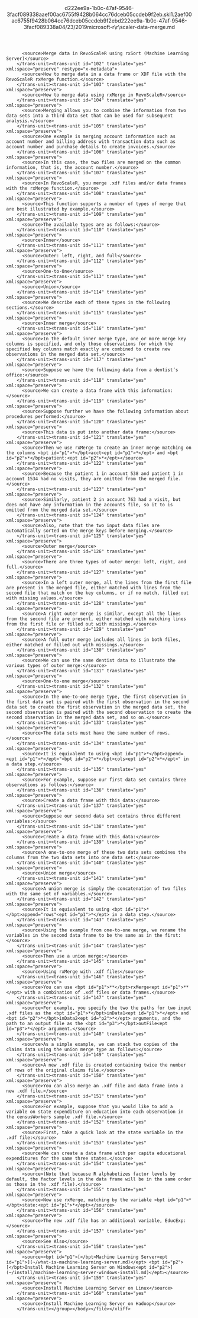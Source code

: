 <?xml version="1.0"?><xliff version="1.2" xmlns="urn:oasis:names:tc:xliff:document:1.2" xmlns:xsi="http://www.w3.org/2001/XMLSchema-instance" xsi:schemaLocation="urn:oasis:names:tc:xliff:document:1.2 xliff-core-1.2-transitional.xsd"><file datatype="xml" original="scaler-data-merge.md" source-language="en-US" target-language="en-US"><header><tool tool-id="mdxliff" tool-name="mdxliff" tool-version="1.0-1931010" tool-company="Microsoft" /><xliffext:skl_file_name xmlns:xliffext="urn:microsoft:content:schema:xliffextensions">d222ee9a-1b0c-47af-9546-3facf089338aaef00ac6755f9428b064cc76dceb05ccdeb9f2eb.skl</xliffext:skl_file_name><xliffext:version xmlns:xliffext="urn:microsoft:content:schema:xliffextensions">1.2</xliffext:version><xliffext:ms.openlocfilehash xmlns:xliffext="urn:microsoft:content:schema:xliffextensions">aef00ac6755f9428b064cc76dceb05ccdeb9f2eb</xliffext:ms.openlocfilehash><xliffext:ms.sourcegitcommit xmlns:xliffext="urn:microsoft:content:schema:xliffextensions">d222ee9a-1b0c-47af-9546-3facf089338a</xliffext:ms.sourcegitcommit><xliffext:ms.lasthandoff xmlns:xliffext="urn:microsoft:content:schema:xliffextensions">04/23/2019</xliffext:ms.lasthandoff><xliffext:ms.openlocfilepath xmlns:xliffext="urn:microsoft:content:schema:xliffextensions">microsoft-r\r\scaler-data-merge.md</xliffext:ms.openlocfilepath></header><body><group id="content" extype="content"><trans-unit id="101" translate="yes" xml:space="preserve" restype="x-metadata">
          <source>Merge data in RevoScaleR using rxSort (Machine Learning Server)</source>
        </trans-unit><trans-unit id="102" translate="yes" xml:space="preserve" restype="x-metadata">
          <source>How to merge data in a data frame or XDF file with the RevoScaleR rxMerge function.</source>
        </trans-unit><trans-unit id="103" translate="yes" xml:space="preserve">
          <source>How to merge data using rxMerge in RevoScaleR</source>
        </trans-unit><trans-unit id="104" translate="yes" xml:space="preserve">
          <source>Merging allows you to combine the information from two data sets into a third data set that can be used for subsequent analysis.</source>
        </trans-unit><trans-unit id="105" translate="yes" xml:space="preserve">
          <source>One example is merging account information such as account number and billing address with transaction data such as account number and purchase details to create invoices.</source>
        </trans-unit><trans-unit id="106" translate="yes" xml:space="preserve">
          <source>In this case, the two files are merged on the common information, that is, the account number.</source>
        </trans-unit><trans-unit id="107" translate="yes" xml:space="preserve">
          <source>In RevoScaleR, you merge .xdf files and/or data frames with the rxMerge function.</source>
        </trans-unit><trans-unit id="108" translate="yes" xml:space="preserve">
          <source>This function supports a number of types of merge that are best illustrated by example.</source>
        </trans-unit><trans-unit id="109" translate="yes" xml:space="preserve">
          <source>The available types are as follows:</source>
        </trans-unit><trans-unit id="110" translate="yes" xml:space="preserve">
          <source>Inner</source>
        </trans-unit><trans-unit id="111" translate="yes" xml:space="preserve">
          <source>Outer: left, right, and full</source>
        </trans-unit><trans-unit id="112" translate="yes" xml:space="preserve">
          <source>One-to-One</source>
        </trans-unit><trans-unit id="113" translate="yes" xml:space="preserve">
          <source>Union</source>
        </trans-unit><trans-unit id="114" translate="yes" xml:space="preserve">
          <source>We describe each of these types in the following sections.</source>
        </trans-unit><trans-unit id="115" translate="yes" xml:space="preserve">
          <source>Inner merge</source>
        </trans-unit><trans-unit id="116" translate="yes" xml:space="preserve">
          <source>In the default inner merge type, one or more merge key columns is specified, and only those observations for which the specified key columns match exactly are combined to create new observations in the merged data set.</source>
        </trans-unit><trans-unit id="117" translate="yes" xml:space="preserve">
          <source>Suppose we have the following data from a dentist’s office:</source>
        </trans-unit><trans-unit id="118" translate="yes" xml:space="preserve">
          <source>We can create a data frame with this information:</source>
        </trans-unit><trans-unit id="119" translate="yes" xml:space="preserve">
          <source>Suppose further we have the following information about procedures performed:</source>
        </trans-unit><trans-unit id="120" translate="yes" xml:space="preserve">
          <source>This data is put into another data frame:</source>
        </trans-unit><trans-unit id="121" translate="yes" xml:space="preserve">
          <source>Then we use rxMerge to create an inner merge matching on the columns <bpt id="p1">*</bpt>acct<ept id="p1">*</ept> and <bpt id="p2">*</bpt>patient:<ept id="p2">*</ept></source>
        </trans-unit><trans-unit id="122" translate="yes" xml:space="preserve">
          <source>Because the patient 1 in account 538 and patient 1 in account 1534 had no visits, they are omitted from the merged file.</source>
        </trans-unit><trans-unit id="123" translate="yes" xml:space="preserve">
          <source>Similarly, patient 2 in account 763 had a visit, but does not have any information in the accounts file, so it to is omitted from the merged data set.</source>
        </trans-unit><trans-unit id="124" translate="yes" xml:space="preserve">
          <source>Also, note that the two input data files are automatically sorted on the merge keys before merging.</source>
        </trans-unit><trans-unit id="125" translate="yes" xml:space="preserve">
          <source>Outer merge</source>
        </trans-unit><trans-unit id="126" translate="yes" xml:space="preserve">
          <source>There are three types of outer merge: left, right, and full.</source>
        </trans-unit><trans-unit id="127" translate="yes" xml:space="preserve">
          <source>In a left outer merge, all the lines from the first file are present in the merged file, either matched with lines from the second file that match on the key columns, or if no match, filled out with missing values.</source>
        </trans-unit><trans-unit id="128" translate="yes" xml:space="preserve">
          <source>A right outer merge is similar, except all the lines from the second file are present, either matched with matching lines from the first file or filled out with missings.</source>
        </trans-unit><trans-unit id="129" translate="yes" xml:space="preserve">
          <source>A full outer merge includes all lines in both files, either matched or filled out with missings.</source>
        </trans-unit><trans-unit id="130" translate="yes" xml:space="preserve">
          <source>We can use the same dentist data to illustrate the various types of outer merge:</source>
        </trans-unit><trans-unit id="131" translate="yes" xml:space="preserve">
          <source>One-to-one merge</source>
        </trans-unit><trans-unit id="132" translate="yes" xml:space="preserve">
          <source>In the one-to-one merge type, the first observation in the first data set is paired with the first observation in the second data set to create the first observation in the merged data set, the second observation is paired with the second observation to create the second observation in the merged data set, and so on.</source>
        </trans-unit><trans-unit id="133" translate="yes" xml:space="preserve">
          <source>The data sets must have the same number of rows.</source>
        </trans-unit><trans-unit id="134" translate="yes" xml:space="preserve">
          <source>It is equivalent to using <bpt id="p1">*</bpt>append=<ept id="p1">*</ept>"<bpt id="p2">*</bpt>cols<ept id="p2">*</ept>" in a data step.</source>
        </trans-unit><trans-unit id="135" translate="yes" xml:space="preserve">
          <source>For example, suppose our first data set contains three observations as follows:</source>
        </trans-unit><trans-unit id="136" translate="yes" xml:space="preserve">
          <source>Create a data frame with this data:</source>
        </trans-unit><trans-unit id="137" translate="yes" xml:space="preserve">
          <source>Suppose our second data set contains three different variables:</source>
        </trans-unit><trans-unit id="138" translate="yes" xml:space="preserve">
          <source>Create a data frame with this data:</source>
        </trans-unit><trans-unit id="139" translate="yes" xml:space="preserve">
          <source>A one-to-one merge of these two data sets combines the columns from the two data sets into one data set:</source>
        </trans-unit><trans-unit id="140" translate="yes" xml:space="preserve">
          <source>Union merge</source>
        </trans-unit><trans-unit id="141" translate="yes" xml:space="preserve">
          <source>A union merge is simply the concatenation of two files with the same set of variables.</source>
        </trans-unit><trans-unit id="142" translate="yes" xml:space="preserve">
          <source>It is equivalent to using <bpt id="p1">*</bpt>append="rows"<ept id="p1">*</ept> in a data step.</source>
        </trans-unit><trans-unit id="143" translate="yes" xml:space="preserve">
          <source>Using the example from one-to-one merge, we rename the variables in the second data frame to be the same as in the first:</source>
        </trans-unit><trans-unit id="144" translate="yes" xml:space="preserve">
          <source>Then use a union merge:</source>
        </trans-unit><trans-unit id="145" translate="yes" xml:space="preserve">
          <source>Using rxMerge with .xdf files</source>
        </trans-unit><trans-unit id="146" translate="yes" xml:space="preserve">
          <source>You can use <bpt id="p1">**</bpt>rxMerge<ept id="p1">**</ept> with a combination of .xdf files or data frames.</source>
        </trans-unit><trans-unit id="147" translate="yes" xml:space="preserve">
          <source>For example, you specify the two the paths for two input .xdf files as the <bpt id="p1">*</bpt>inData1<ept id="p1">*</ept> and <bpt id="p2">*</bpt>inData2<ept id="p2">*</ept> arguments, and the path to an output file as the <bpt id="p3">*</bpt>outFile<ept id="p3">*</ept> argument.</source>
        </trans-unit><trans-unit id="148" translate="yes" xml:space="preserve">
          <source>As a simple example, we can stack two copies of the claims data using the union merge type as follows:</source>
        </trans-unit><trans-unit id="149" translate="yes" xml:space="preserve">
          <source>A new .xdf file is created containing twice the number of rows of the original claims file.</source>
        </trans-unit><trans-unit id="150" translate="yes" xml:space="preserve">
          <source>You can also merge an .xdf file and data frame into a new .xdf file.</source>
        </trans-unit><trans-unit id="151" translate="yes" xml:space="preserve">
          <source>For example, suppose that you would like to add a variable on state expenditure on education into each observation in the censusWorkers sample .xdf file.</source>
        </trans-unit><trans-unit id="152" translate="yes" xml:space="preserve">
          <source>First, take a quick look at the state variable in the .xdf file:</source>
        </trans-unit><trans-unit id="153" translate="yes" xml:space="preserve">
          <source>We can create a data frame with per capita educational expenditures for the same three states.</source>
        </trans-unit><trans-unit id="154" translate="yes" xml:space="preserve">
          <source>(Note that because R alphabetizes factor levels by default, the factor levels in the data frame will be in the same order as those in the .xdf file).</source>
        </trans-unit><trans-unit id="155" translate="yes" xml:space="preserve">
          <source>Now use rxMerge, matching by the variable <bpt id="p1">*</bpt>state:<ept id="p1">*</ept></source>
        </trans-unit><trans-unit id="156" translate="yes" xml:space="preserve">
          <source>The new .xdf file has an additional variable, EducExp:</source>
        </trans-unit><trans-unit id="157" translate="yes" xml:space="preserve">
          <source>See Also</source>
        </trans-unit><trans-unit id="158" translate="yes" xml:space="preserve">
          <source><bpt id="p1">[</bpt>Machine Learning Server<ept id="p1">](~/what-is-machine-learning-server.md)</ept> <bpt id="p2">[</bpt>Install Machine Learning Server on Windows<ept id="p2">](~/install/machine-learning-server-windows-install.md)</ept></source>
        </trans-unit><trans-unit id="159" translate="yes" xml:space="preserve">
          <source>Install Machine Learning Server on Linux</source>
        </trans-unit><trans-unit id="160" translate="yes" xml:space="preserve">
          <source>Install Machine Learning Server on Hadoop</source>
        </trans-unit></group></body></file></xliff>